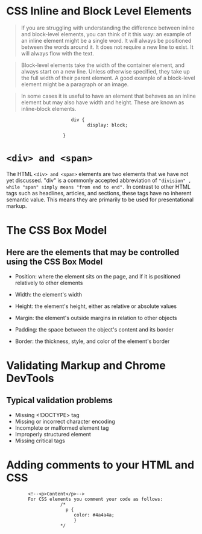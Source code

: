# CSS Inline and Block Level Elements

> If you are struggling with understanding the difference between inline and block-level elements, you can think of it this way: an example of an inline element might be a single word. It will always be positioned between the words around it. It does not require a new line to exist. It will always flow with the text.

> Block-level elements take the width of the container element, and always start on a new line. Unless otherwise specified, they take up the full width of their parent element. A good example of a block-level element might be a paragraph or an image.

> In some cases it is useful to have an element that behaves as an inline element but may also have width and height. These are known as inline-block elements.

                            div {
                                  display: block;

                         }

# `<div> and <span>`

The HTML `<div> and <span>` elements are two elements that we have not yet discussed. "div" is a commonly accepted abbreviation of `"division" , while "span" simply means "from end to end".` In contrast to other HTML tags such as headlines, articles, and sections, these tags have no inherent semantic value. This means they are primarily to be used for presentational markup.

# The CSS Box Model

## Here are the elements that may be controlled using the CSS Box Model

- Position: where the element sits on the page, and if it is positioned relatively to other elements

- Width: the element's width

- Height: the element's height, either as relative or absolute values

- Margin: the element's outside margins in relation to other objects

- Padding: the space between the object's content and its border

- Border: the thickness, style, and color of the element's border

# Validating Markup and Chrome DevTools

## Typical validation problems

- Missing <!DOCTYPE> tag
- Missing or incorrect character encoding
- Incomplete or malformed element tag
- Improperly structured element
- Missing critical tags

# Adding comments to your HTML and CSS

            <!--<p>Content</p>-->
            For CSS elements you comment your code as follows:
                        /*
                          p {
                             color: #4a4a4a;
                             }
                        */
